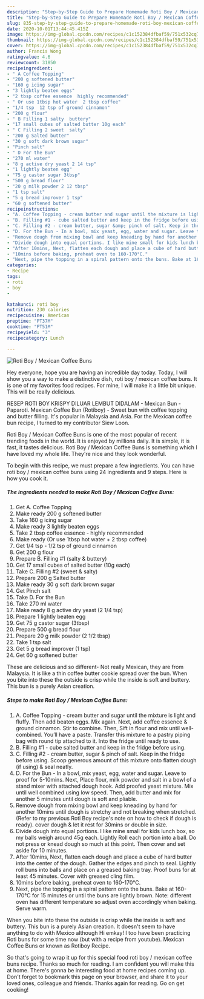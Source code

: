 ```yaml
---
description: "Step-by-Step Guide to Prepare Homemade Roti Boy / Mexican Coffee Buns"
title: "Step-by-Step Guide to Prepare Homemade Roti Boy / Mexican Coffee Buns"
slug: 835-step-by-step-guide-to-prepare-homemade-roti-boy-mexican-coffee-buns
date: 2020-10-01T13:44:45.415Z
image: https://img-global.cpcdn.com/recipes/c1c152384dfbaf59/751x532cq70/roti-boy-mexican-coffee-buns-recipe-main-photo.jpg
thumbnail: https://img-global.cpcdn.com/recipes/c1c152384dfbaf59/751x532cq70/roti-boy-mexican-coffee-buns-recipe-main-photo.jpg
cover: https://img-global.cpcdn.com/recipes/c1c152384dfbaf59/751x532cq70/roti-boy-mexican-coffee-buns-recipe-main-photo.jpg
author: Francis Wong
ratingvalue: 4.6
reviewcount: 31850
recipeingredient:
- " A Coffee Topping"
- "200 g softened butter"
- "160 g icing sugar"
- "3 lightly beaten eggs"
- "2 tbsp coffee essence  highly recommended"
- " Or use 1tbsp hot water  2 tbsp coffee"
- "1/4 tsp  12 tsp of ground cinnamon"
- "200 g flour"
- " B Filling 1 salty  buttery"
- "17 small cubes of salted butter 10g each"
- " C Filling 2 sweet  salty"
- "200 g Salted butter"
- "30 g soft dark brown sugar"
- "Pinch salt"
- " D For the Bun"
- "270 ml water"
- "8 g active dry yeast 2 14 tsp"
- "1 lightly beaten egg"
- "75 g castor sugar 3tbsp"
- "500 g bread flour"
- "20 g milk powder 2 12 tbsp"
- "1 tsp salt"
- "5 g bread improver 1 tsp"
- "60 g softened butter"
recipeinstructions:
- "A. Coffee Topping - cream butter and sugar until the mixture is light and fluffy. Then add beaten eggs. Mix again. Next, add coffee essence &amp; ground cinnamon. Stir to combine. Then, Sift in flour and mix until well-combined. You’ll have a paste. Transfer this mixture to a pastry piping bag with round tip attached to it. Into the fridge until ready to use."
- "B. Filling #1 - cube salted butter and keep in the fridge before using."
- "C. Filling #2 - cream butter, sugar &amp; pinch of salt. Keep in the fridge before using. Scoop generous amount of this mixture onto flatten dough (if using) &amp; seal neatly."
- "D. For the Bun - In a bowl, mix yeast, egg, water and sugar. Leave to proof for 5-10mins. Next, Place flour, milk powder and salt in a bowl of a stand mixer with attached dough hook. Add proofed yeast mixture. Mix until well combined using low speed. Then, add butter and mix for another 5 minutes until dough is soft and pliable."
- "Remove dough from mixing bowl and keep kneading by hand for another 10mins until dough is stretchy and not breaking when stretched. (Refer to my previous Roti Boy recipe&#39;s note on how to check if dough is ready). cover dough &amp; let it rest for 30mins or double in size."
- "Divide dough into equal portions. I like mine small for kids lunch box, so my balls weigh around 45g each. Lightly Roll each portion into a ball. Do not press or knead dough so much at this point. Then cover and set aside for 10 minutes."
- "After 10mins, Next, flatten each dough and place a cube of hard butter into the center of the dough. Gather the edges and pinch to seal. Lightly roll buns into balls and place on a greased baking tray. Proof buns for at least 45 minutes. Cover with greased cling film."
- "10mins before baking, preheat oven to 160-170°C."
- "Next, pipe the topping in a spiral pattern onto the buns. Bake at 160-170°C for 15 minutes or until the buns are lightly brown. Note: different oven has different temperature so adjust oven accordingly when baking. Serve warm."
categories:
- Recipe
tags:
- roti
- boy
- 

katakunci: roti boy  
nutrition: 230 calories
recipecuisine: American
preptime: "PT37M"
cooktime: "PT51M"
recipeyield: "3"
recipecategory: Lunch

---
```



![Roti Boy / Mexican Coffee Buns](https://img-global.cpcdn.com/recipes/c1c152384dfbaf59/751x532cq70/roti-boy-mexican-coffee-buns-recipe-main-photo.jpg)

Hey everyone, hope you are having an incredible day today. Today, I will show you a way to make a distinctive dish, roti boy / mexican coffee buns. It is one of my favorites food recipes. For mine, I will make it a little bit unique. This will be really delicious.

RESEP ROTI BOY KRISPY DILUAR LEMBUT DIDALAM - Mexican Bun - Paparoti. Mexican Coffee Bun (Rotiboy) - Sweet bun with coffee topping and butter filling. It&#39;s popular in Malaysia and Asia. For the Mexican coffee bun recipe, I turned to my contributor Siew Loon.

Roti Boy / Mexican Coffee Buns is one of the most popular of recent trending foods in the world. It is enjoyed by millions daily. It is simple, it is fast, it tastes delicious. Roti Boy / Mexican Coffee Buns is something which I have loved my whole life. They're nice and they look wonderful.


To begin with this recipe, we must prepare a few ingredients. You can have roti boy / mexican coffee buns using 24 ingredients and 9 steps. Here is how you cook it.

<!--inarticleads1-->

##### The ingredients needed to make Roti Boy / Mexican Coffee Buns:

1. Get  A. Coffee Topping
1. Make ready 200 g softened butter
1. Take 160 g icing sugar
1. Make ready 3 lightly beaten eggs
1. Take 2 tbsp coffee essence - highly recommended
1. Make ready  (Or use 1tbsp hot water + 2 tbsp coffee)
1. Get 1/4 tsp - 1/2 tsp of ground cinnamon
1. Get 200 g flour
1. Prepare  B. Filling #1 (salty &amp; buttery)
1. Get 17 small cubes of salted butter (10g each)
1. Take  C. Filling #2 (sweet &amp; salty)
1. Prepare 200 g Salted butter
1. Make ready 30 g soft dark brown sugar
1. Get Pinch salt
1. Take  D. For the Bun
1. Take 270 ml water
1. Make ready 8 g active dry yeast (2 1/4 tsp)
1. Prepare 1 lightly beaten egg
1. Get 75 g castor sugar (3tbsp)
1. Prepare 500 g bread flour
1. Prepare 20 g milk powder (2 1/2 tbsp)
1. Take 1 tsp salt
1. Get 5 g bread improver (1 tsp)
1. Get 60 g softened butter


These are delicious and so different- Not really Mexican, they are from Malaysia. It is like a thin coffee butter cookie spread over the bun. When you bite into these the outside is crisp while the inside is soft and buttery. This bun is a purely Asian creation. 

<!--inarticleads2-->

##### Steps to make Roti Boy / Mexican Coffee Buns:

1. A. Coffee Topping - cream butter and sugar until the mixture is light and fluffy. Then add beaten eggs. Mix again. Next, add coffee essence &amp; ground cinnamon. Stir to combine. Then, Sift in flour and mix until well-combined. You’ll have a paste. Transfer this mixture to a pastry piping bag with round tip attached to it. Into the fridge until ready to use.
1. B. Filling #1 - cube salted butter and keep in the fridge before using.
1. C. Filling #2 - cream butter, sugar &amp; pinch of salt. Keep in the fridge before using. Scoop generous amount of this mixture onto flatten dough (if using) &amp; seal neatly.
1. D. For the Bun - In a bowl, mix yeast, egg, water and sugar. Leave to proof for 5-10mins. Next, Place flour, milk powder and salt in a bowl of a stand mixer with attached dough hook. Add proofed yeast mixture. Mix until well combined using low speed. Then, add butter and mix for another 5 minutes until dough is soft and pliable.
1. Remove dough from mixing bowl and keep kneading by hand for another 10mins until dough is stretchy and not breaking when stretched. (Refer to my previous Roti Boy recipe&#39;s note on how to check if dough is ready). cover dough &amp; let it rest for 30mins or double in size.
1. Divide dough into equal portions. I like mine small for kids lunch box, so my balls weigh around 45g each. Lightly Roll each portion into a ball. Do not press or knead dough so much at this point. Then cover and set aside for 10 minutes.
1. After 10mins, Next, flatten each dough and place a cube of hard butter into the center of the dough. Gather the edges and pinch to seal. Lightly roll buns into balls and place on a greased baking tray. Proof buns for at least 45 minutes. Cover with greased cling film.
1. 10mins before baking, preheat oven to 160-170°C.
1. Next, pipe the topping in a spiral pattern onto the buns. Bake at 160-170°C for 15 minutes or until the buns are lightly brown. Note: different oven has different temperature so adjust oven accordingly when baking. Serve warm.


When you bite into these the outside is crisp while the inside is soft and buttery. This bun is a purely Asian creation. It doesn&#39;t seem to have anything to do with Mexico although Hi emkay! I too have been practicing Roti buns for some time now (but with a recipe from youtube). Mexican Coffee Buns or known as Rotiboy Recipe. 

So that's going to wrap it up for this special food roti boy / mexican coffee buns recipe. Thanks so much for reading. I am confident you will make this at home. There's gonna be interesting food at home recipes coming up. Don't forget to bookmark this page on your browser, and share it to your loved ones, colleague and friends. Thanks again for reading. Go on get cooking!
